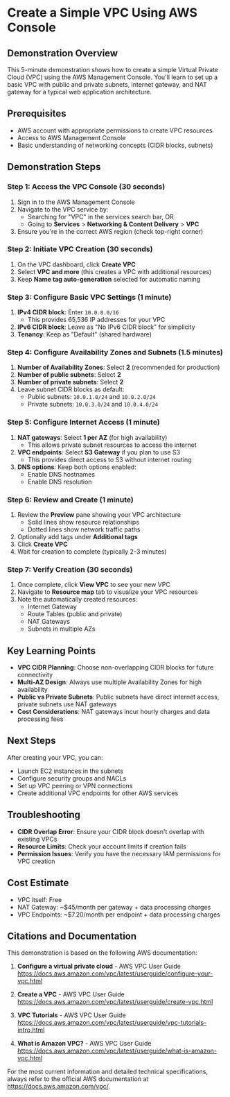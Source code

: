 # Create a Simple VPC Using AWS Console

## Demonstration Overview
This 5-minute demonstration shows how to create a simple Virtual Private Cloud (VPC) using the AWS Management Console. You'll learn to set up a basic VPC with public and private subnets, internet gateway, and NAT gateway for a typical web application architecture.

## Prerequisites
- AWS account with appropriate permissions to create VPC resources
- Access to AWS Management Console
- Basic understanding of networking concepts (CIDR blocks, subnets)

## Demonstration Steps

### Step 1: Access the VPC Console (30 seconds)
1. Sign in to the AWS Management Console
2. Navigate to the VPC service by:
   - Searching for "VPC" in the services search bar, OR
   - Going to **Services** > **Networking & Content Delivery** > **VPC**
3. Ensure you're in the correct AWS region (check top-right corner)

### Step 2: Initiate VPC Creation (30 seconds)
1. On the VPC dashboard, click **Create VPC**
2. Select **VPC and more** (this creates a VPC with additional resources)
3. Keep **Name tag auto-generation** selected for automatic naming

### Step 3: Configure Basic VPC Settings (1 minute)
1. **IPv4 CIDR block**: Enter `10.0.0.0/16`
   - This provides 65,536 IP addresses for your VPC
2. **IPv6 CIDR block**: Leave as "No IPv6 CIDR block" for simplicity
3. **Tenancy**: Keep as "Default" (shared hardware)

### Step 4: Configure Availability Zones and Subnets (1.5 minutes)
1. **Number of Availability Zones**: Select **2** (recommended for production)
2. **Number of public subnets**: Select **2**
3. **Number of private subnets**: Select **2**
4. Leave subnet CIDR blocks as default:
   - Public subnets: `10.0.1.0/24` and `10.0.2.0/24`
   - Private subnets: `10.0.3.0/24` and `10.0.4.0/24`

### Step 5: Configure Internet Access (1 minute)
1. **NAT gateways**: Select **1 per AZ** (for high availability)
   - This allows private subnet resources to access the internet
2. **VPC endpoints**: Select **S3 Gateway** if you plan to use S3
   - This provides direct access to S3 without internet routing
3. **DNS options**: Keep both options enabled:
   - Enable DNS hostnames
   - Enable DNS resolution

### Step 6: Review and Create (1 minute)
1. Review the **Preview** pane showing your VPC architecture
   - Solid lines show resource relationships
   - Dotted lines show network traffic paths
2. Optionally add tags under **Additional tags**
3. Click **Create VPC**
4. Wait for creation to complete (typically 2-3 minutes)

### Step 7: Verify Creation (30 seconds)
1. Once complete, click **View VPC** to see your new VPC
2. Navigate to **Resource map** tab to visualize your VPC resources
3. Note the automatically created resources:
   - Internet Gateway
   - Route Tables (public and private)
   - NAT Gateways
   - Subnets in multiple AZs

## Key Learning Points
- **VPC CIDR Planning**: Choose non-overlapping CIDR blocks for future connectivity
- **Multi-AZ Design**: Always use multiple Availability Zones for high availability
- **Public vs Private Subnets**: Public subnets have direct internet access, private subnets use NAT gateways
- **Cost Considerations**: NAT gateways incur hourly charges and data processing fees

## Next Steps
After creating your VPC, you can:
- Launch EC2 instances in the subnets
- Configure security groups and NACLs
- Set up VPC peering or VPN connections
- Create additional VPC endpoints for other AWS services

## Troubleshooting
- **CIDR Overlap Error**: Ensure your CIDR block doesn't overlap with existing VPCs
- **Resource Limits**: Check your account limits if creation fails
- **Permission Issues**: Verify you have the necessary IAM permissions for VPC creation

## Cost Estimate
- VPC itself: Free
- NAT Gateway: ~$45/month per gateway + data processing charges
- VPC Endpoints: ~$7.20/month per endpoint + data processing charges

## Citations and Documentation

This demonstration is based on the following AWS documentation:

1. **Configure a virtual private cloud** - AWS VPC User Guide  
   https://docs.aws.amazon.com/vpc/latest/userguide/configure-your-vpc.html

2. **Create a VPC** - AWS VPC User Guide  
   https://docs.aws.amazon.com/vpc/latest/userguide/create-vpc.html

3. **VPC Tutorials** - AWS VPC User Guide  
   https://docs.aws.amazon.com/vpc/latest/userguide/vpc-tutorials-intro.html

4. **What is Amazon VPC?** - AWS VPC User Guide  
   https://docs.aws.amazon.com/vpc/latest/userguide/what-is-amazon-vpc.html

For the most current information and detailed technical specifications, always refer to the official AWS documentation at https://docs.aws.amazon.com/vpc/.
